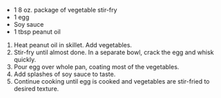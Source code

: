 * 1 8 oz. package of vegetable stir-fry
* 1 egg
* Soy sauce
* 1 tbsp peanut oil

1. Heat peanut oil in skillet.  Add vegetables.
2. Stir-fry until almost done.  In a separate bowl, crack the egg and whisk quickly.
3. Pour egg over whole pan, coating most of the vegetables.
4. Add splashes of soy sauce to taste.
5. Continue cooking until egg is cooked and vegetables are stir-fried to desired texture.
